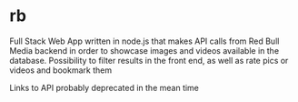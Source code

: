 # rb

Full Stack Web App written in node.js that makes API calls from Red Bull Media backend in order to showcase images and videos available in the database. Possibility to filter results in the front end, as well as rate pics or videos and bookmark them

Links to API probably deprecated in the mean time
